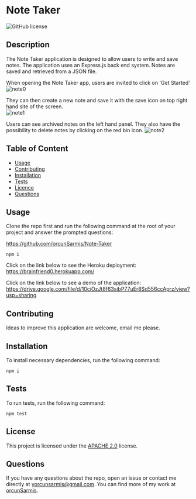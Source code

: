   # **Note Taker**

  ![GitHub license](https://img.shields.io/badge/license-APACHE2.0-blue.svg)
  
  ## Description 
  
  The Note Taker application is designed to allow users to write and save notes. The application uses an Express.js back end system. Notes are saved and retrieved from a JSON file. 
  
  When opening the Note Taker app, users are invited to click on 'Get Started' 
  ![note0](https://user-images.githubusercontent.com/79064464/169840001-f2915aaf-2e95-46e3-9936-f73d4703377f.png)
  
  They can then create a new note and save it with the save icon on top right hand site of the screen.  
  ![note1](https://user-images.githubusercontent.com/79064464/169840041-1b63cfa6-6166-47fa-a3be-f0626b262b84.png)

  Users can see archived notes on the left hand panel. They also have the possibility to delete notes by clicking on the red bin icon. 
  ![note2](https://user-images.githubusercontent.com/79064464/169840074-55794d05-1c7a-4f9c-bed3-035754aee295.png)

  ## Table of Content

  * [Usage](#usage)
  * [Contributing](#contributing)
  * [Installation](#installation)
  * [Tests](#tests)
  * [Licence](#license)
  * [Questions](#questions)

  ## Usage

  Clone the repo first and run the following command at the root of your project and answer the prompted questions:

  https://github.com/orcunSarmis/Note-Taker

  ```
  npm i
  ```
  Click on the link below to see the Heroku deployment:
  https://brainfriend0.herokuapp.com/
  
  Click on the link below to see a demo of the application:
  https://drive.google.com/file/d/10ciOzJt8f63sibP77uEr8Sd556ccAprz/view?usp=sharing

  ## Contributing

  Ideas to improve this application are welcome, email me please.

  ## Installation

  To install necessary dependencies, run the following command:
  ```
  npm i
  ```
  ## Tests

  To run tests, run the following command:
  ```
  npm test
  ```
  ## License

   This project is licensed under the [APACHE 2.0](https://www.apache.org/licenses/LICENSE-2.0) license. 

  ## Questions

  If you have any questions about the repo, open an issue or contact me directly at yorcunsarmis@gmail.com. You can find more of my work at [orcunSarmis](https://github.com/orcunSarmis/).
